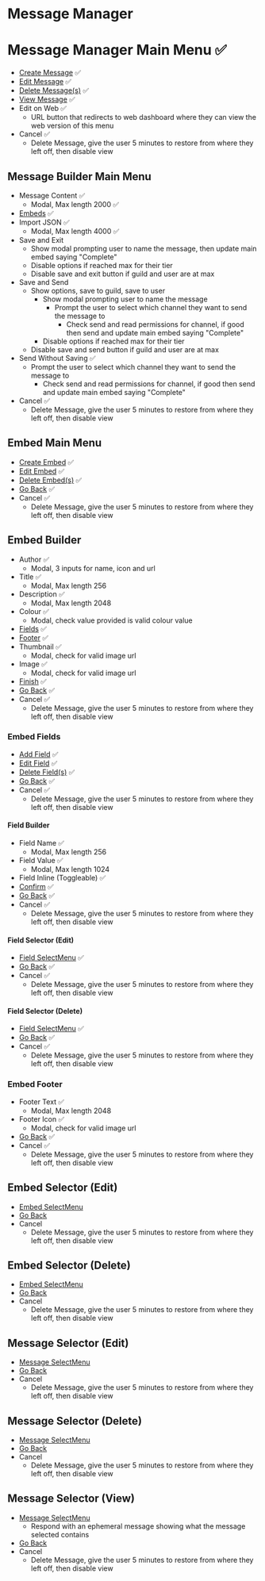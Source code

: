 # Message Manager

# Message Manager Main Menu ✅

- [Create Message](#message-builder-main-menu) ✅
- [Edit Message](#message-selector-edit) ✅
- [Delete Message(s)](#message-selector-delete) ✅
- [View Message](#message-selector-view) ✅
- Edit on Web ✅
  - URL button that redirects to web dashboard where they can view the web version of this menu
- Cancel ✅
  - Delete Message, give the user 5 minutes to restore from where they left off, then disable view

## Message Builder Main Menu

- Message Content ✅
  - Modal, Max length 2000 ✅
- [Embeds](#embed-main-menu) ✅
- Import JSON ✅
  - Modal, Max length 4000 ✅
- Save and Exit
  - Show modal prompting user to name the message, then update main embed saying "Complete"
  - Disable options if reached max for their tier
  - Disable save and exit button if guild and user are at max
- Save and Send
  - Show options, save to guild, save to user
    - Show modal prompting user to name the message
      - Prompt the user to select which channel they want to send the message to
        - Check send and read permissions for channel, if good then send and update main embed saying "Complete"
    - Disable options if reached max for their tier
  - Disable save and send button if guild and user are at max
- Send Without Saving ✅
  - Prompt the user to select which channel they want to send the message to
    - Check send and read permissions for channel, if good then send and update main embed saying "Complete"
- Cancel ✅
  - Delete Message, give the user 5 minutes to restore from where they left off, then disable view

## Embed Main Menu

- [Create Embed](#embed-builder) ✅
- [Edit Embed](#embed-selector-edit) ✅
- [Delete Embed(s)](#embed-selector-delete) ✅
- [Go Back](#message-create-main-menu) ✅
- Cancel ✅
  - Delete Message, give the user 5 minutes to restore from where they left off, then disable view

## Embed Builder

- Author ✅
  - Modal, 3 inputs for name, icon and url
- Title ✅
  - Modal, Max length 256
- Description ✅
  - Modal, Max length 2048
- Colour ✅
  - Modal, check value provided is valid colour value
- [Fields](#embed-fields) ✅
- [Footer](#embed-footer) ✅
- Thumbnail ✅
  - Modal, check for valid image url
- Image ✅
  - Modal, check for valid image url
- [Finish](#embed-main-menu) ✅
- [Go Back](#embed-main-menu) ✅
- Cancel ✅
  - Delete Message, give the user 5 minutes to restore from where they left off, then disable view

### Embed Fields

- [Add Field](#field-builder) ✅
- [Edit Field](#field-selector-edit) ✅
- [Delete Field(s)](#field-selector-delete) ✅
- [Go Back](#embed-builder) ✅
- Cancel ✅
  - Delete Message, give the user 5 minutes to restore from where they left off, then disable view

#### Field Builder

- Field Name ✅
  - Modal, Max length 256
- Field Value ✅
  - Modal, Max length 1024
- Field Inline (Toggleable) ✅
- [Confirm](#embed-fields) ✅
- [Go Back](#embed-fields) ✅
- Cancel ✅
  - Delete Message, give the user 5 minutes to restore from where they left off, then disable view

#### Field Selector (Edit)

- [Field SelectMenu](#field-builder) ✅
- [Go Back](#embed-fields) ✅
- Cancel ✅
  - Delete Message, give the user 5 minutes to restore from where they left off, then disable view

#### Field Selector (Delete)

- [Field SelectMenu](#embed-fields) ✅
- [Go Back](#embed-fields) ✅
- Cancel ✅
  - Delete Message, give the user 5 minutes to restore from where they left off, then disable view

### Embed Footer

- Footer Text ✅
  - Modal, Max length 2048
- Footer Icon ✅
  - Modal, check for valid image url
- [Go Back](#embed-builder) ✅
- Cancel ✅
  - Delete Message, give the user 5 minutes to restore from where they left off, then disable view

## Embed Selector (Edit)

- [Embed SelectMenu](#embed-builder)
- [Go Back](#embed-main-menu)
- Cancel
  - Delete Message, give the user 5 minutes to restore from where they left off, then disable view

## Embed Selector (Delete)

- [Embed SelectMenu](#embed-builder)
- [Go Back](#embed-main-menu)
- Cancel
  - Delete Message, give the user 5 minutes to restore from where they left off, then disable view

## Message Selector (Edit)

- [Message SelectMenu](#message-builder-main-menu)
- [Go Back](#message-manager-main-menu)
- Cancel
  - Delete Message, give the user 5 minutes to restore from where they left off, then disable view

## Message Selector (Delete)

- [Message SelectMenu](#message-manager-main-menu)
- [Go Back](#message-manager-main-menu)
- Cancel
  - Delete Message, give the user 5 minutes to restore from where they left off, then disable view

## Message Selector (View)

- [Message SelectMenu](#message-manager-main-menu)
  - Respond with an ephemeral message showing what the message selected contains
- [Go Back](#message-manager-main-menu)
- Cancel
  - Delete Message, give the user 5 minutes to restore from where they left off, then disable view
